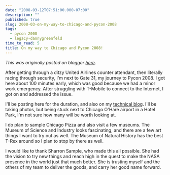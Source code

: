 ```yaml
---
date: "2008-03-12T07:51:00.000-07:00"
description: ""
published: true
slug: 2008-03-on-my-way-to-chicago-and-pycon-2008
tags:
  - pycon 2008
  - legacy-dannygreenfeld
time_to_read: 5
title: On my way to Chicago and Pycon 2008!
---
```


_This was originally posted on blogger [here](https://dannygreenfeld.blogspot.com/2008/03/on-my-way-to-chicago-and-pycon-2008.html)_.

After getting through a ditzy United Airlines counter attendant, then literally racing through security, I'm next to Gate 31, my journey to Pycon 2008. I got here about 100 minutes early, which was good because we had a minor work emergency. After struggling with T-Mobile to connect to the Internet, I got on and addressed the issue.

I'll be posting here for the duration, and also on my [technical blog](https://daniel.feldroy.com). I'll be taking photos, but being stuck next to Chicago O'Hare airport in a Hotel Park, I'm not sure how many will be worth looking at.

I do plan to sample Chicago Pizza and also visit a few museums. The Museum of Science and Industry looks fascinating, and there are a few art things I want to try out as well. The Museum of Natural History has the best T-Rex around so I plan to stop by there as well.

I would like to thank Sharron Sample, who made this all possible. She had the vision to try new things and reach high in the quest to make the NASA presence in the world just that much better. She is trusting myself and the others of my team to deliver the goods, and carry her good name forward.
